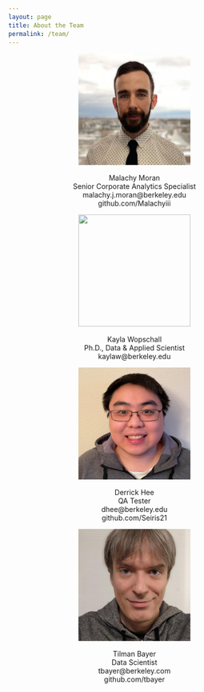 ```yaml
---
layout: page
title: About the Team
permalink: /team/
---
```


<p align="center">
  <img width="224" height="224" src="/images/mal.png">
</p>
<center>Malachy Moran</center>
<center>Senior Corporate Analytics Specialist</center>
<center>malachy.j.moran@berkeley.edu</center>
<center>github.com/Malachyiii</center>





<p align="center">
  <img width="224" height="224" src="/images/kayla.jpeg">
</p>
<center>Kayla Wopschall</center>
<center>Ph.D., Data &  Applied Scientist</center>
<center>kaylaw@berkeley.edu</center>





<p align="center">
  <img width="224" height="224" src="/images/derrick.png">
</p>
<center>Derrick Hee</center>
<center>QA Tester</center>
<center>dhee@berkeley.edu</center>
<center>github.com/Seiris21</center>





<p align="center">
  <img width="224" height="224" src="/images/tilman.png">
</p>
<center>Tilman Bayer</center>
<center>Data Scientist</center>
<center>tbayer@berkeley.com</center>
<center>github.com/tbayer</center>
